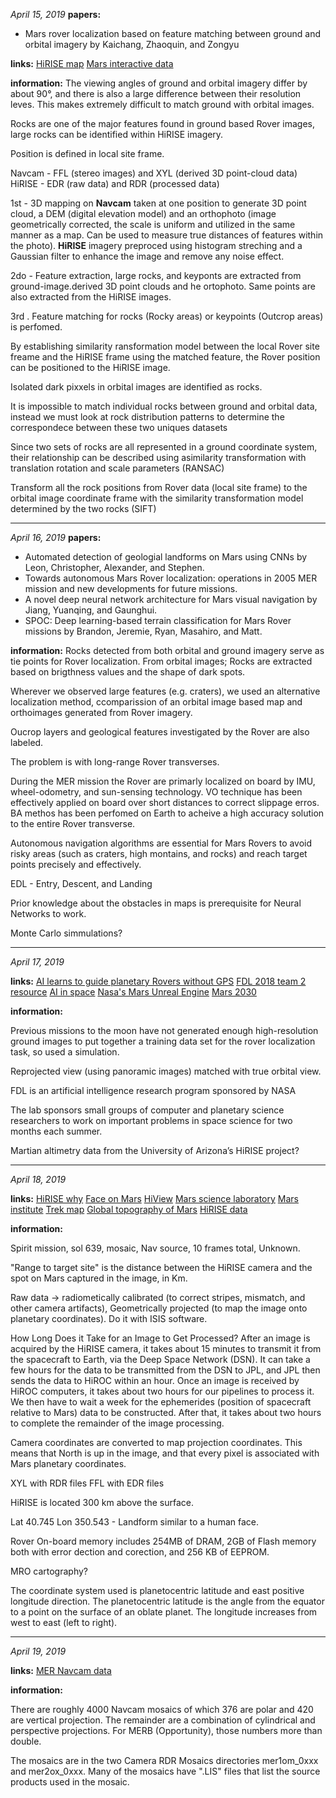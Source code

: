 _April 15, 2019_
**papers:**
- Mars rover localization based on feature matching between ground and orbital imagery by Kaichang, Zhaoquin, and Zongyu

**links:**
[HiRISE map](https://www.uahirise.org/hiwish/browse)
[Mars interactive data](https://an.rsl.wustl.edu/)

**information:**
The viewing angles of ground and orbital imagery differ by about 90°, and there is also a large difference between their resolution leves. This makes extremely difficult to match ground with orbital images.

Rocks are one of the major features found in ground based Rover images, large rocks can be identified within HiRISE imagery. 

Position is defined in local site frame.

Navcam - FFL (stereo images) and XYL (derived 3D point-cloud data)
HiRISE - EDR (raw data) and RDR (processed data)

1st - 3D mapping on **Navcam** taken at one position to generate 3D point cloud, a DEM (digital elevation model) and an orthophoto (image geometrically corrected, the scale is uniform and utilized in the same manner as a map. Can be used to measure true distances of features within the photo). **HiRISE** imagery preproced using histogram streching and a Gaussian filter to enhance the image and remove any noise effect.

2do - Feature extraction, large rocks, and keyponts are extracted from ground-image.derived 3D point clouds and he ortophoto. Same points are also extracted from the HiRISE images.

3rd . Feature matching for rocks (Rocky areas) or keypoints (Outcrop areas) is perfomed.

By establishing similarity ransformation model between the local Rover site freame and the HiRISE frame using the matched feature, the Rover position can be positioned to the HiRISE image.

Isolated dark pixxels in orbital images are identified as rocks. 

It is impossible to match individual rocks between ground and orbital data, instead we must look at rock distribution patterns to determine the correspondece between these two uniques datasets

Since two sets of rocks are all represented in a ground coordinate system, their relationship can be described using asimilarity transformation with translation rotation and scale parameters (RANSAC)

Transform all the rock positions from Rover data (local site frame) to the orbital image coordinate frame with the similarity transformation model determined by the two rocks (SIFT)

---
_April 16, 2019_
**papers:**
- Automated detection of geologial landforms on Mars using CNNs by Leon, Christopher, Alexander, and Stephen.
- Towards autonomous Mars Rover localization: operations in 2005 MER mission and new developments for future missions. 
- A novel deep neural network architecture for Mars visual navigation by Jiang, Yuanqing, and Gaunghui.
- SPOC: Deep learning-based terrain classification for Mars Rover missions by Brandon, Jeremie, Ryan, Masahiro, and Matt.

**information:**
Rocks detected from both orbital and ground imagery serve as tie points for Rover localization. From orbital images; Rocks are extracted based on brigthness values and the shape of dark spots. 

Wherever we observed large features (e.g. craters), we used an alternative localization method, ccomparission of an orbital image based map and orthoimages generated from Rover imagery. 

Oucrop layers and geological features investigated by the Rover are also labeled.

The problem is with long-range Rover transverses. 

During the MER mission the Rover are primarly localized on board by IMU, wheel-odometry, and sun-sensing technology. VO technique has been effectively applied on board over short distances to correct slippage erros. BA methos has been perfomed on Earth to acheive a high accuracy solution to the entire Rover transverse.

Autonomous navigation algorithms are essential for Mars Rovers to avoid risky areas (such as craters, high montains, and rocks) and reach target points precisely and effectively. 

EDL - Entry, Descent, and Landing 

Prior knowledge about the obstacles in maps is prerequisite for Neural Networks to work. 

Monte Carlo simmulations?

---
_April 17, 2019_

**links:**
[AI learns to guide planetary Rovers without GPS](https://frontierdevelopmentlab.org/blog/2018/9/28/in-the-news-ai-learns-to-guide-planetary-rovers-without-gps)
[FDL 2018 team 2 resource](https://en.calameo.com/read/005503280981516330f4f?page=1)
[AI in space](https://spectrum.ieee.org/tech-talk/robotics/artificial-intelligence/ai-in-space)
[Nasa's Mars Unreal Engine](https://www.unrealengine.com/zh-CN/blog/nasa-is-using-unreal-engine-4-to-make-mars-a-virtual-reality?lang=zh-CN)
[Mars 2030](https://store.steampowered.com/app/510850/Mars_2030/)

**information:**

Previous missions to the moon have not generated enough high-resolution ground images to put together a training data set for the rover localization task, so used a simulation.

Reprojected view (using panoramic images) matched with true orbital view.

FDL is an artificial intelligence research program sponsored by NASA

The lab sponsors small groups of computer and planetary science researchers to work on important problems in space science for two months each summer.

Martian altimetry data from the University of Arizona’s HiRISE project?

---
_April 18, 2019_

**links:**
[HiRISE why](https://www.uahirise.org/faq/#Why)
[Face on Mars](https://science.nasa.gov/science-news/science-at-nasa/2001/ast24may_1/)
[HiView](https://www.uahirise.org/hiview/)
[Mars science laboratory](https://mars.jpl.nasa.gov/msl/sitemap/)
[Mars institute](https://www.marsinstitute.no/)
[Trek map](https://trek.nasa.gov/mars/)
[Global topography of Mars](https://tharsis.gsfc.nasa.gov/global_paper.html)
[HiRISE data](https://hirise-pds.lpl.arizona.edu/PDS/)


**information:**

Spirit mission, sol 639, mosaic, Nav source, 10 frames total, Unknown.

"Range to target site" is the distance between the HiRISE camera and the spot on Mars captured in the image, in Km.

Raw data -> radiometically calibrated (to correct stripes, mismatch, and other camera artifacts), Geometrically projected (to map the image onto planetary coordinates). Do it with ISIS software.

How Long Does it Take for an Image to Get Processed?
After an image is acquired by the HiRISE camera, it takes about 15 minutes to transmit it from the spacecraft to Earth, via the Deep Space Network (DSN). It can take a few hours for the data to be transmitted from the DSN to JPL, and JPL then sends the data to HiROC within an hour. Once an image is received by HiROC computers, it takes about two hours for our pipelines to process it. We then have to wait a week for the ephemerides (position of spacecraft relative to Mars) data to be constructed. After that, it takes about two hours to complete the remainder of the image processing.

Camera coordinates are converted to map projection coordinates. This means that North is up in the image, and that every pixel is associated with Mars planetary coordinates. 

XYL with RDR files
FFL with EDR files

HiRISE is located 300 km above the surface.

Lat 40.745 Lon 350.543 - Landform similar to a human face.

Rover On-board memory includes 254MB of DRAM, 2GB of Flash memory both with error dection and corection, and 256 KB of EEPROM. 

MRO cartography?

The coordinate system  used  is  planetocentric  latitude  and  east  positive  longitude direction.  The planetocentric latitude is the angle from the equator to a point on the surface of an oblate planet. The longitude increases from west to east (left to right).

---
_April 19, 2019_

**links:**
[MER Navcam data](https://pds-imaging.jpl.nasa.gov/volumes/mer.html)

**information:**

There are roughly 4000 Navcam mosaics of which 376 are polar and 420 are vertical projection. The remainder are a combination of cylindrical and perspective projections. For MERB (Opportunity), those numbers more than double.

The mosaics are in the two Camera RDR Mosaics directories mer1om_0xxx and mer2ox_0xxx. Many of the mosaics have ".LIS" files that list the source products used in the mosaic.